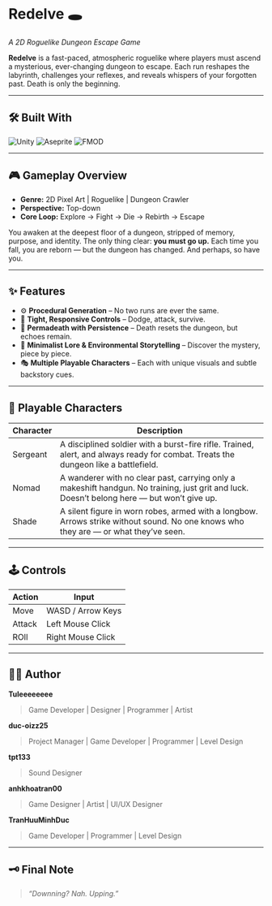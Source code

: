 # Redelve 🕳️  
*A 2D Roguelike Dungeon Escape Game*

**Redelve** is a fast-paced, atmospheric roguelike where players must ascend a mysterious, ever-changing dungeon to escape. Each run reshapes the labyrinth, challenges your reflexes, and reveals whispers of your forgotten past. Death is only the beginning.

---

## 🛠️ Built With
![Unity](https://img.shields.io/badge/Unity-100000?style=for-the-badge&logo=unity&logoColor=white)
![Aseprite](https://img.shields.io/badge/Aseprite-7D929E?style=for-the-badge&logo=aseprite&logoColor=white)
![FMOD](https://img.shields.io/badge/FMOD-000000?style=for-the-badge&logo=fmod&logoColor=white)

---

## 🎮 Gameplay Overview

- **Genre:** 2D Pixel Art | Roguelike | Dungeon Crawler  
- **Perspective:** Top-down  
- **Core Loop:** Explore → Fight → Die → Rebirth → Escape  

You awaken at the deepest floor of a dungeon, stripped of memory, purpose, and identity. The only thing clear: **you must go up.** Each time you fall, you are reborn — but the dungeon has changed. And perhaps, so have you.

---

## ✨ Features

- ⚙️ **Procedural Generation** – No two runs are ever the same.
- 🧠 **Tight, Responsive Controls** – Dodge, attack, survive.
- 🔁 **Permadeath with Persistence** – Death resets the dungeon, but echoes remain.
- 🧩 **Minimalist Lore & Environmental Storytelling** – Discover the mystery, piece by piece.
- 🎭 **Multiple Playable Characters** – Each with unique visuals and subtle backstory cues.

---

## 🧍 Playable Characters

| Character       | Description |
|----------------|-------------|
Sergeant 	|A disciplined soldier with a burst-fire rifle. Trained, alert, and always ready for combat. Treats the dungeon like a battlefield.
Nomad     |A wanderer with no clear past, carrying only a makeshift handgun. No training, just grit and luck. Doesn’t belong here — but won’t give up.
Shade     |A silent figure in worn robes, armed with a longbow. Arrows strike without sound. No one knows who they are — or what they’ve seen.

---

## 🕹️ Controls

| Action      | Input              |
|-------------|--------------------|
| Move        | WASD / Arrow Keys  |
| Attack      | Left Mouse Click   |
| ROll        | Right  Mouse Click |

---


## 🧑‍💻 Author

**Tuleeeeeeee**  
>Game Developer | Designer | Programmer | Artist 

**duc-oizz25**  
>Project Manager | Game Developer | Programmer | Level Design

**tpt133**  
>Sound Designer  

**anhkhoatran00**  
>Game Designer | Artist | UI/UX Designer

**TranHuuMinhDuc**  
>Game Developer | Programmer  | Level Design

---

## 🗝️ Final Note
> *“Downning? Nah. Upping.”*





